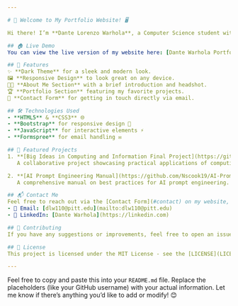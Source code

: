 ```yaml
---

# 🎉 Welcome to My Portfolio Website! 🖥️

Hi there! I’m **Dante Lorenzo Warhola**, a Computer Science student with a minor in Economics at the University of Pittsburgh. This is my personal portfolio website, showcasing my projects, interests, and ways to get in touch. Check it out and learn more about me! 🚀

## 🏠 Live Demo
You can view the live version of my website here: [Dante Warhola Portfolio](https://your-github-username.github.io/portfolio)

## 📜 Features
✨ **Dark Theme** for a sleek and modern look.  
🖼️ **Responsive Design** to look great on any device.  
🧑‍💻 **About Me Section** with a brief introduction and headshot.  
🏆 **Portfolio Section** featuring my favorite projects.  
📧 **Contact Form** for getting in touch directly via email.

## 🛠️ Technologies Used
- **HTML5** & **CSS3** 🌐
- **Bootstrap** for responsive design 📱
- **JavaScript** for interactive elements ⚡
- **Formspree** for email handling ✉️

## 💼 Featured Projects
1. **[Big Ideas in Computing and Information Final Project](https://github.com/dantewarhola/Big-Ideas-in-Computing-and-Information-Group-38-Final-Project)**  
   A collaborative project showcasing practical applications of computing technologies. 🧠

2. **[AI Prompt Engineering Manual](https://github.com/Nscook19/AI-Prompt-Engineering-Manual)**  
   A comprehensive manual on best practices for AI prompt engineering. 🤖

## 📬 Contact Me
Feel free to reach out via the [Contact Form](#contact) on my website, or connect with me on:
- 📧 Email: [dlw110@pitt.edu](mailto:dlw110@pitt.edu)
- 💼 LinkedIn: [Dante Warhola](https://linkedin.com)

## 🤝 Contributing
If you have any suggestions or improvements, feel free to open an issue or make a pull request. Contributions are always welcome! 🙌

## 📝 License
This project is licensed under the MIT License - see the [LICENSE](LICENSE) file for details.

---
```


Feel free to copy and paste this into your `README.md` file. Replace the placeholders (like your GitHub username) with your actual information. Let me know if there’s anything you’d like to add or modify! 😊
